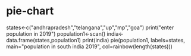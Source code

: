 # pie-chart
states<-c("andhrapradesh","telangana","up","mp","goa")
print("enter population in 2019")
population1<-scan()
india<-data.frame(states,population1)
print(india)
pie(population1,
    labels=states,
    main="population in south india 2019",
    col=rainbow(length(states)))
